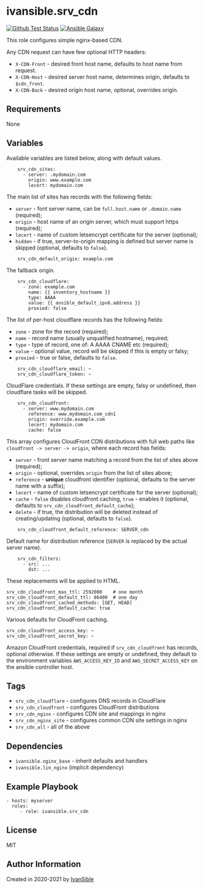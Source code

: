 # ivansible.srv_cdn

[![Github Test Status](https://github.com/ivansible/srv-cdn/workflows/test/badge.svg?branch=master)](https://github.com/ivansible/srv-cdn/actions)
[![Ansible Galaxy](https://img.shields.io/badge/galaxy-ivansible.srv__cdn-68a.svg?style=flat)](https://galaxy.ansible.com/ivansible/srv_cdn/)

This role configures simple nginx-based CDN.

Any CDN request can have few optional HTTP headers:
  - `X-CDN-Front` - desired front host name, defaults to host name from request.
  - `X-CDN-Host` - desired server host name, determines origin, defaults to `$cdn_front`.
  - `X-CDN-Back` - desired origin host name, optional, overrides origin.


## Requirements

None


## Variables

Available variables are listed below, along with default values.

```
    srv_cdn_sites:
      - server: .mydomain.com
        origin: www.example.com
        lecert: mydomain.com
```
The main list of sites has records with the following fields:
  - `server` - font server name, can be `full.host.name` or `.domain.name` (required);
  - `origin` - host name of an origin server, which must support https (required);
  - `lecert` - name of custom letsencrypt certificate for the server (optional);
  - `hidden` - if true, server-to-origin mapping is defined but server name is skipped
               (optional, defaults to `false`).

```
    srv_cdn_default_origin: example.com
```
The fallback origin.

```
    srv_cdn_cloudflare:
      - zone: example.com
        name: {{ inventory_hostname }}
        type: AAAA
        value: {{ ansible_default_ipv6.address }}
        proxied: false
```
The list of per-host cloudflare records has the following fields:
  - `zone` - zone for the record (required);
  - `name` - record name (usually unqualified hostname), required;
  - `type` - type of record, one of: A AAAA CNAME etc (required);
  - `value` - optional value, record will be skipped if this is empty or falsy;
  - `proxied` - true or false, defaults to `false`.

```
    srv_cdn_cloudflare_email: ~
    srv_cdn_cloudflare_token: ~
```
CloudFlare credentials. If these settings are empty, falsy or undefined,
then cloudflare tasks will be skipped.

```
    srv_cdn_cloudfront:
      - server: www.mydomain.com
        reference: www.mydomain.com_cdn1
        origin: override.example.com
        lecert: mydomain.com
        cache: false
```
This array configures CloudFront CDN distributions with full web paths
like `cloudfront -> server -> origin`, where each record has fields:
  - `server`    - front server name matching a record from the list of sites above
                  (required);
  - `origin`    - optional, overrides `origin` from the list of sites above;
  - `reference` - **unique** cloudfront identifier
                  (optional, defaults to the server name with a suffix);
  - `lecert`    - name of custom letsencrypt certificate for the server (optional);
  - `cache`     - `false` disables cloudfront caching, `true` - enables it
                  (optional, defaults to `srv_cdn_cloudfront_default_cache`);
  - `delete`    - if true, the distribution will be deleted instead of creating/updating
                  (optional, defaults to `false`).

```
    srv_cdn_cloudfront_default_reference: SERVER_cdn
```
Default name for distribution reference (`SERVER` is replaced by the actual server name).

```
    srv_cdn_filters:
      - src: ...
        dst: ...
```
These replacements will be applied to HTML.

    srv_cdn_cloudfront_max_ttl: 2592000    # one month
    srv_cdn_cloudfront_default_ttl: 86400  # one day
    srv_cdn_cloudfront_cached_methods: [GET, HEAD]
    srv_cdn_cloudfront_default_cache: true
Various defaults for CloudFront caching.

    srv_cdn_cloudfront_access_key: ~
    srv_cdn_cloudfront_secret_key: ~
Amazon CloudFront credentials, required if `srv_cdn_cloudfront` has records,
optional otherwise. If these settings are empty or undefined, they default to
the environment variables `AWS_ACCESS_KEY_ID` and `AWS_SECRET_ACCESS_KEY`
on the ansible controller host.


## Tags

- `srv_cdn_cloudflare` - configures DNS records in CloudFlare
- `srv_cdn_cloudfront` - configures CloudFront distributions
- `srv_cdn_nginx` - configures CDN site and mappings in nginx
- `srv_cdn_nginx_site` - configures common CDN site settings in nginx
- `srv_cdn_all` - all of the above


## Dependencies

- `ivansible.nginx_base` - inherit defaults and handlers
- `ivansible.lin_nginx`  (implicit dependency)


## Example Playbook

    - hosts: myserver
      roles:
         - role: ivansible.srv_cdn


## License

MIT


## Author Information

Created in 2020-2021 by [IvanSible](https://github.com/ivansible)
